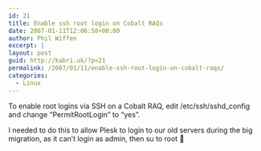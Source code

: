 ```yaml
---
id: 21
title: Enable ssh root login on Cobalt RAQs
date: 2007-01-11T12:06:58+00:00
author: Phil Wiffen
excerpt: |
layout: post
guid: http://kabri.uk/?p=21
permalink: /2007/01/11/enable-ssh-root-login-on-cobalt-raqs/
categories:
  - Linux
---
```

To enable root logins via SSH on a Cobalt RAQ, edit /etc/ssh/sshd_config and change &#8220;PermitRootLogin&#8221; to &#8220;yes&#8221;.

I needed to do this to allow Plesk to login to our old servers during the big migration, as it can&#8217;t login as admin, then su to root 🙁